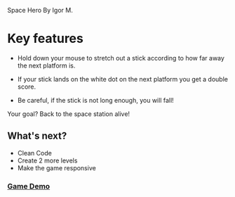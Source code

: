 Space Hero By Igor M.

# Key features

- Hold down your mouse to stretch out a stick according to how far away the next platform is.

* If your stick lands on the white dot on the next platform you get a double score.

* Be careful, if the stick is not long enough, you will fall!

Your goal? Back to the space station alive!

## What's next?

- Clean Code
- Create 2 more levels
- Make the game responsive

### [Game Demo](https://igormonteiro-dev.github.io/spaceHero-Game/)
